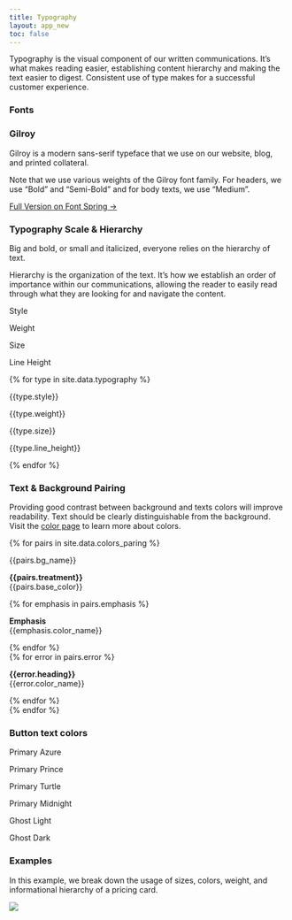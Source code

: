 ```yaml
---
title: Typography
layout: app_new
toc: false
---
```


<div class="container-fluid p-0">

<p class="m-bottom-4">Typography is the visual component
of our written communications. It’s what makes reading easier, establishing content hierarchy and making the text easier to digest. Consistent use of type makes for a successful customer experience.</p>

<h3 class="m-bottom-2 t-bold">Fonts</h3>


 </div>
  <div class="bg-c-g100  p-4 m-bottom-4 rounded-container">
  <h3 class="m-bottom-2 t-bold">Gilroy</h3>
  <p>Gilroy is a modern sans-serif typeface that we use on our website, blog, and printed collateral.</p><p> 
Note that we use various weights of the Gilroy font family. For headers, we use “Bold” and “Semi-Bold” and for body texts, we use “Medium”.
</p>
         <p class="rounded-pill col-12 col-md-3 p-2 bg-c-b300 t-center t-c-w100 "><a class="t-c-w100"  href ="https://www.fontspring.com/fonts/radomir-tinkov/gilroy">Full Version on Font Spring →  </a></p>
         
 </div>

 <h3 class="t-bold m-bottom-2">Typography Scale & Hierarchy</h3>
 <p>Big and bold, or small and italicized, everyone relies on the hierarchy of text.

Hierarchy is the organization of the text. It’s how we establish an order of importance within our communications, allowing the reader to easily read through what they are looking for and navigate the content.
</p>


 <div class = " bg-c-b300 t-c-w100 p-4  p-top-2 p-bottom-2 m-bottom-2  rounded-top">
 <div class="row flex flex-align-center">
  <p class="col-5 col-md-3 t-2__m t-bold">Style</p>
<p class="col-3 col-md-3 t-2__m t-bold">Weight</p>
  <p class="col-2 col-md-3 t-2__m t-bold">Size</p>
<p class="col-2 col-md-3 t-2__m t-bold">Line Height</p>
</div>
  </div>

{% for type in site.data.typography %}
 <div class = "bg-c-g100 p-4 m-bottom-2">
 <div class="row flex flex-align-center">
  <p class="col-5 col-md-3 {{type.font_size}} {{type.font_weight}} ">{{type.style}}</p>
<p class="col-3 col-md-3">{{type.weight}}</p>
  <p class="col-2 col-md-3">{{type.size}}</p>
<p class="col-2 col-md-3">{{type.line_height}}</p>
</div>
  </div>
{% endfor %}

 <h3 class="t-bold m-bottom-2 m-top-4">Text & Background Pairing</h3>
 <p>Providing good contrast between background and texts colors will improve readability. Text should be clearly distinguishable from the background. Visit the <a href="{{site.baseurl}}/colors/">color page</a> to learn more about colors.
</p>

<div class="m-bottom-4">
{% for pairs in site.data.colors_paring %}
<div class="row">
<p class="col-12 col-md-3 flex flex-align-center t-1 t-2__m m-top-2">{{pairs.bg_name}}</p>


<span class="col-4 col-md-3 border border-c-b50  border-size-1 flex flex-align-center t-1 t-2__m {{pairs.bg_color}} {{pairs.font_color}}">
<p>
<b class="t-bold">{{pairs.treatment}}</b><br/>
{{pairs.base_color}}</p>
</span>
<span class="col-4 col-md-3 border border-c-b50  border-size-1 flex flex-align-center t-1 t-2__m p-top-2 b-bottom-2 {{pairs.bg_color}}">
<div>
{% for emphasis in pairs.emphasis %}
<div class="{{emphasis.font_color}} ">
<p>
<b class="t-bold">Emphasis</b><br/>
{{emphasis.color_name}}</p>
</div>
{% endfor %}
</div>
</span>
<span class="col-4 col-md-3 t-c-r300 border border-c-b50 border-size-1 flex flex-align-center t-1 t-2__m {{pairs.bg_color}}">
{% for error in pairs.error %}
<p class="{{error.font_color}}">
<b class="t-bold">{{error.heading}}</b><br/>
{{error.color_name}}</p>
{% endfor %}

</span>

</div>
{% endfor %}
</div>



 <h3 class="t-bold m-bottom-4">Button text colors</h3>
<div class="p-2">
<div class="row flex flex-justify-center">
    <div class="p-2">
   <p class="rounded-pill  p-2 p-left-4 p-right-4 bg-c-b300 t-center t-3 t-bold t-c-w100">Primary Azure </p>
   </div>
       <div class="p-2">
   <p class="rounded-pill  p-2 p-left-4 p-right-4 bg-c-p300 t-center t-3 t-bold t-c-w100">Primary Prince</p>
   </div>
       <div class="p-2">
   <p class="rounded-pill  p-2 p-left-4 p-right-4 bg-c-t300 t-center t-3 t-bold t-c-w100">Primary Turtle </p>
   </div>
</div>

<div class="row flex flex-justify-center ">
    <div class="p-2  ">
   <p class="rounded-pill m-bottom-0  p-2 p-left-4 p-right-4 bg-c-b700 t-center  t-3 t-bold t-c-w100">Primary Midnight </p>
   </div>
       <div class="p-2">
   <p class="rounded-pill m-bottom-0  p-2 p-left-4 p-right-4 border border-3 t-3 t-bold ">Ghost Light </p>
   </div>
       <div class="p-2 bg-black rounded-container">
   <p class="rounded-pill m-bottom-0  p-2 p-left-4 p-right-4 t-center border border-3 t-3 t-bold t-c-w100">Ghost Dark </p>
   </div>
</div>
</div>


<h3 class="t-bold">Examples</h3>
<p>In this example, we break down the usage of sizes, colors, weight, and informational hierarchy of a pricing card.</p>
<div class = "flex flex-justify-center">
<img  src="{{site.baseurl}}/assets/images/typography_new/example.svg">
</div>

